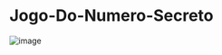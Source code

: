 # Jogo-Do-Numero-Secreto
![image](https://github.com/RomuloDeyvid/Jogo-Do-Numero-Secreto/assets/120958836/128710e9-6d22-4712-9855-ef0dc5859b50)
